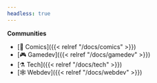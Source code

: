```yaml
---
headless: true
---
```


**Communities**
- [📙 Comics]({{< relref "/docs/comics" >}})
- [🎮 Gamedev]({{< relref "/docs/gamedev" >}})
- [⚗️ Tech]({{< relref "/docs/tech" >}})
- [🕸️ Webdev]({{< relref "/docs/webdev" >}})
<br/>

